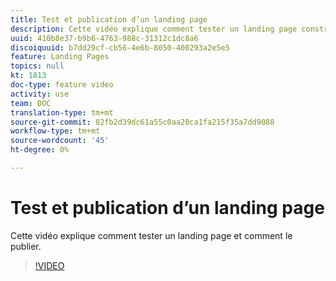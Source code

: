 ```yaml
---
title: Test et publication d’un landing page
description: Cette vidéo explique comment tester un landing page construit dans Adobe Campaign Standard et comment le publier.
uuid: 410b8e37-b9b6-4763-988c-31312c1dc8a6
discoiquuid: b7dd29cf-cb56-4e6b-8050-400293a2e5e5
feature: Landing Pages
topics: null
kt: 1813
doc-type: feature video
activity: use
team: DOC
translation-type: tm+mt
source-git-commit: 82fb2d39dc61a55c0aa20ca1fa215f35a7dd9088
workflow-type: tm+mt
source-wordcount: '45'
ht-degree: 0%

---
```



# Test et publication d’un landing page

Cette vidéo explique comment tester un landing page et comment le publier.

>[!VIDEO](https://video.tv.adobe.com/v/24092?quality=12)

